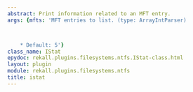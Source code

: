 ```yaml
---
abstract: Print information related to an MFT entry.
args: {mfts: 'MFT entries to list. (type: ArrayIntParser)



    * Default: 5'}
class_name: IStat
epydoc: rekall.plugins.filesystems.ntfs.IStat-class.html
layout: plugin
module: rekall.plugins.filesystems.ntfs
title: istat
---
```

